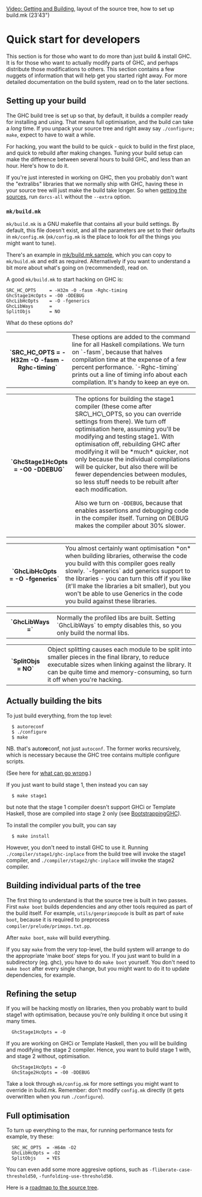 
[
Video: Getting and Building](http://video.google.com/videoplay?docid=7166458546326012899), layout of the source tree, how to set up build.mk (23'43")


# Quick start for developers



This section is for those who want to do more than just build & install GHC.  It
is for those who want to actually modify parts of GHC, and perhaps distribute those
modifications to others.  This section contains a few nuggets of information
that will help get you started right away.  For more detailed documentation
on the build system, read on to the later sections.


## Setting up your build



The GHC build tree is set up so that, by default, it builds a compiler
ready for installing and using.  That means full optimisation, and the
build can take a *long* time.  If you unpack your source tree and
right away say `./configure; make`, expect to have to wait a while.



For hacking, you want the build to be quick - quick to build in the
first place, and quick to rebuild after making changes.  Tuning your
build setup can make the difference between several hours to build
GHC, and less than an hour.  Here's how to do it.



If you're just interested in working on GHC, then you probably don't want
the "extralibs" libraries that we normally ship with GHC, having these in your
source tree will just make the build take longer.  So when 
[getting the sources](building/getting-the-sources), run `darcs-all` without
the `--extra` option.


### `mk/build.mk`



`mk/build.mk` is a GNU makefile that contains all your build settings.
By default, this file doesn't exist, and all the parameters are set to
their defaults in `mk/config.mk` (`mk/config.mk` is the place to look for
*all* the things you might want to tune).



There's an example in [mk/build.mk.sample](/trac/ghc/browser/ghc/mk/build.mk.sample), which you can copy to `mk/build.mk` and edit as required.
Alternatively if you want to understand a bit more about what's going on (recommended), read on.



A good `mk/build.mk` to start hacking on GHC is:


```wiki
SRC_HC_OPTS     = -H32m -O -fasm -Rghc-timing
GhcStage1HcOpts = -O0 -DDEBUG
GhcLibHcOpts    = -O -fgenerics
GhcLibWays      =
SplitObjs       = NO
```


What do these options do?


<table><tr><th>`SRC_HC_OPTS = -H32m -O -fasm -Rghc-timing`</th>
<td>
These options are added to the command line for all Haskell
compilations.  We turn on `-fasm`, because that halves compilation
time at the expense of a few percent performance.  `-Rghc-timing`
prints out a line of timing info about each compilation.  It's handy
to keep an eye on.
</td></tr></table>


<table><tr><th>`GhcStage1HcOpts = -O0 -DDEBUG`</th>
<td>
The options for building the stage1 compiler (these come after
SRC\_HC\_OPTS, so you can override settings from there).  We turn off
optimisation here, assuming you'll be modifying and testing stage1.
With optimisation off, rebuilding GHC after modifying it will be
*much* quicker, not only because the individual compilations will be
quicker, but also there will be fewer dependencies between modules,
so less stuff needs to be rebuilt after each modification.

Also we turn on `-DDEBUG`, because that enables assertions and
debugging code in the compiler itself.  Turning on DEBUG makes
the compiler about 30% slower.
</td></tr></table>


<table><tr><th>`GhcLibHcOpts = -O -fgenerics`</th>
<td>
You almost certainly want optimisation *on* when building
libraries, otherwise the code you build with this compiler
goes really slowly.  `-fgenerics` add generics support to the
libraries - you can turn this off if you like (it'll make the
libraries a bit smaller), but you won't be able to use Generics in
the code you build against these libraries.
</td></tr></table>


<table><tr><th>`GhcLibWays =`</th>
<td>
Normally the profiled libs are built.  Setting `GhcLibWays` to
empty disables this, so you only build the normal libs.
</td></tr></table>


<table><tr><th>`SplitObjs = NO`</th>
<td>
Object splitting causes each module to be split into smaller
pieces in the final library, to reduce executable sizes when
linking against the library.  It can be quite time and
memory-consuming, so turn it off when you're hacking.
</td></tr></table>


## Actually building the bits



To just build everything, from the top level:


```wiki
  $ autoreconf
  $ ./configure
  $ make
```


NB. that's auto**re**conf, not just `autoconf`.  The former
works recursively, which is necessary because the GHC tree contains
multiple configure scripts.



(See here for [what can go wrong](building/problems).)



If you just want to build stage 1, then instead you can say


```wiki
  $ make stage1
```


but note that the stage 1 compiler doesn't support GHCi or Template Haskell, those are compiled into stage 2 only (see 
[BootstrappingGHC](building/using#bootstrapping-ghc)).



To install the compiler you built, you can say


```wiki
  $ make install
```


However, you don't need to install GHC to use it.  Running `./compiler/stage1/ghc-inplace` from the build tree
will invoke the stage1 compiler, and `./compiler/stage2/ghc-inplace` will invoke the stage2 compiler.


## Building individual parts of the tree



The first thing to understand is that the source tree is built in two
passes.  First `make boot` builds dependencies and any other tools
required as part of the build itself.  For example,
`utils/genprimopcode` is built as part of `make boot`, because it is
required to preprocess `compiler/prelude/primops.txt.pp`.



After `make boot`, `make` will build everything.



If you say `make` from the very top-level, the build system will
arrange to do the appropriate 'make boot' steps for you.  If you just
want to build in a subdirectory (eg. ghc), you have to do `make boot`
yourself.  You don't need to `make boot` after every single change,
but you might want to do it to update dependencies, for example.


## Refining the setup



If you will be hacking mostly on libraries, then you probably want to
build stage1 with optimisation, because you're only building it once
but using it many times.


```wiki
  GhcStage1HcOpts = -O
```


If you are working on GHCi or Template Haskell, then you will be
building and modifying the stage 2 compiler.  Hence, you want to build
stage 1 with, and stage 2 without, optimisation.


```wiki
  GhcStage1HcOpts = -O
  GhcStage2HcOpts = -O0 -DDEBUG
```


Take a look through `mk/config.mk` for more settings you might want to
override in build.mk.  Remember: don't modify `config.mk` directly (it
gets overwritten when you run `./configure`).


## Full optimisation



To turn up everything to the max, for running performance tests for
example, try these:


```wiki
  SRC_HC_OPTS  = -H64m -O2 
  GhcLibHcOpts = -O2
  SplitObjs    = YES
```


You can even add some more aggresive options, such as
`-fliberate-case-threshold50`, `-funfolding-use-threshold50`.



Here is a [roadmap to the source tree](commentary/source-tree).


